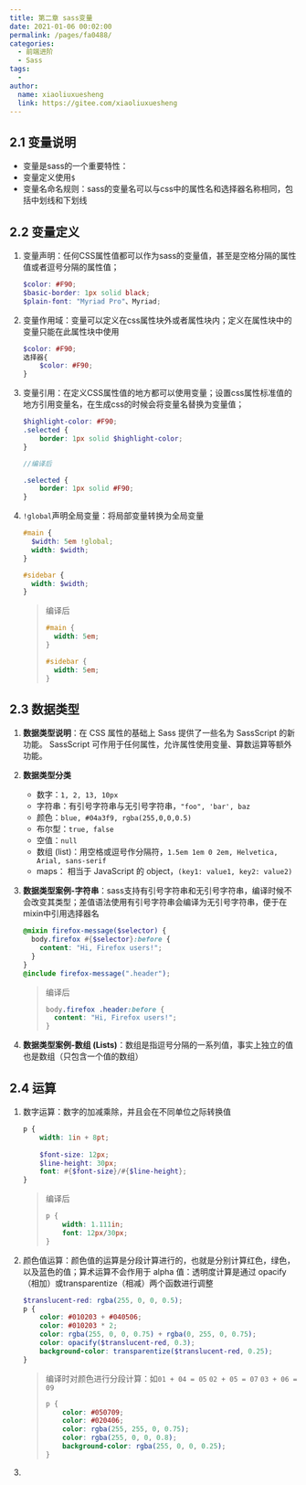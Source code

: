 ```yaml
---
title: 第二章 sass变量
date: 2021-01-06 00:02:00
permalink: /pages/fa0488/
categories:
  - 前端进阶
  - Sass
tags:
  - 
author: 
  name: xiaoliuxuesheng
  link: https://gitee.com/xiaoliuxuesheng
---
```


## 2.1 变量说明

- 变量是sass的一个重要特性：
- 变量定义使用`$`
- 变量名命名规则：sass的变量名可以与css中的属性名和选择器名称相同，包括中划线和下划线

## 2.2 变量定义

1. 变量声明：任何CSS属性值都可以作为sass的变量值，甚至是空格分隔的属性值或者逗号分隔的属性值；

   ```scss
   $color: #F90;
   $basic-border: 1px solid black;
   $plain-font: "Myriad Pro"、Myriad;
   ```

2. 变量作用域：变量可以定义在css属性块外或者属性块内；定义在属性块中的变量只能在此属性块中使用

   ```scss
   $color: #F90;
   选择器{
       $color: #F90;
   }
   ```

3. 变量引用：在定义CSS属性值的地方都可以使用变量；设置css属性标准值的地方引用变量名，在生成css的时候会将变量名替换为变量值；

   ```scss
   $highlight-color: #F90;
   .selected {
       border: 1px solid $highlight-color;
   }
   
   //编译后
   
   .selected {
       border: 1px solid #F90;
   }
   ```

4. `!global`声明全局变量：将局部变量转换为全局变量

   ```scss
   #main {
     $width: 5em !global;
     width: $width;
   }
   
   #sidebar {
     width: $width;
   }
   ```

   > 编译后
   >
   > ```css
   > #main {
   >   width: 5em;
   > }
   > 
   > #sidebar {
   >   width: 5em;
   > }
   > ```

## 2.3 数据类型

1. **数据类型说明**：在 CSS 属性的基础上 Sass 提供了一些名为 SassScript 的新功能。 SassScript 可作用于任何属性，允许属性使用变量、算数运算等额外功能。

2. **数据类型分类**

   - 数字：`1, 2, 13, 10px`
   - 字符串：有引号字符串与无引号字符串，`"foo", 'bar', baz`
   - 颜色：`blue, #04a3f9, rgba(255,0,0,0.5)`
   - 布尔型：`true, false`
   - 空值：`null`
   - 数组 (list)：用空格或逗号作分隔符，`1.5em 1em 0 2em, Helvetica, Arial, sans-serif`
   - maps： 相当于 JavaScript 的 object，`(key1: value1, key2: value2)`

3. **数据类型案例-字符串**：sass支持有引号字符串和无引号字符串，编译时候不会改变其类型；差值语法使用有引号字符串会编译为无引号字符串，便于在mixin中引用选择器名

   ```scss
   @mixin firefox-message($selector) {
     body.firefox #{$selector}:before {
       content: "Hi, Firefox users!";
     }
   }
   @include firefox-message(".header");
   ```

   > 编译后
   >
   > ```css
   > body.firefox .header:before {
   >   content: "Hi, Firefox users!"; 
   > }
   > ```

4. **数据类型案例-数组 (Lists)**：数组是指逗号分隔的一系列值，事实上独立的值也是数组（只包含一个值的数组）

## 2.4 运算

1. 数字运算：数字的加减乘除，并且会在不同单位之际转换值

   ```scss
   p {
       width: 1in + 8pt;
       
       $font-size: 12px;
       $line-height: 30px;
       font: #{$font-size}/#{$line-height};
   }
   ```

   > 编译后
   >
   > ```css
   > p { 
   >     width: 1.111in; 
   >     font: 12px/30px;
   > }
   > ```

2. 颜色值运算：颜色值的运算是分段计算进行的，也就是分别计算红色，绿色，以及蓝色的值；算术运算不会作用于 alpha 值：透明度计算是通过 opacify（相加）或transparentize（相减）两个函数进行调整

   ```SCSS
   $translucent-red: rgba(255, 0, 0, 0.5);
   p {
       color: #010203 + #040506;
       color: #010203 * 2;
       color: rgba(255, 0, 0, 0.75) + rgba(0, 255, 0, 0.75);
       color: opacify($translucent-red, 0.3);
       background-color: transparentize($translucent-red, 0.25);
   }
   ```

   > 编译时对颜色进行分段计算：如`01 + 04 = 05` `02 + 05 = 07` `03 + 06 = 09`
   >
   > ```css
   > p {
   >     color: #050709; 
   >     color: #020406;
   >     color: rgba(255, 255, 0, 0.75);
   >     color: rgba(255, 0, 0, 0.8);
   >     background-color: rgba(255, 0, 0, 0.25);
   > }
   > ```

3. 
